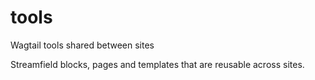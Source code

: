 # tools
Wagtail tools shared between sites


Streamfield blocks, pages and templates that are reusable across sites.
